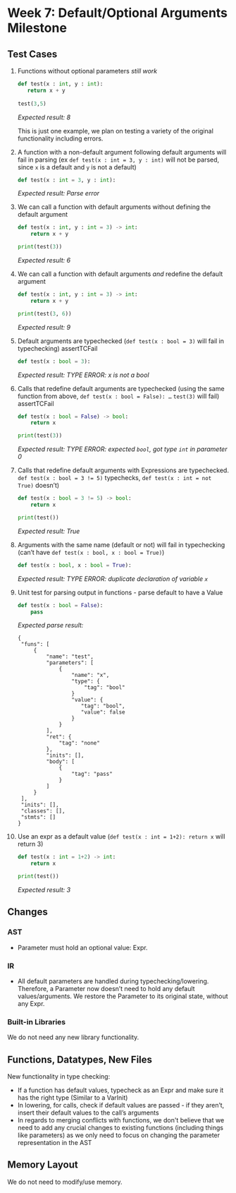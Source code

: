 # Week 7: Default/Optional Arguments Milestone

## Test Cases

1. Functions without optional parameters _still work_

   ```python
   def test(x : int, y : int):
      return x + y
      
   test(3,5)
   ```

   _Expected result: 8_
   
   This is just one example, we plan on testing a variety of the original functionality including errors.
   
2. A function with a non-default argument following default arguments will fail in parsing (ex `def test(x : int = 3, y : int)` will not be parsed, since `x` is a default and `y` is not a default)

   ```python
   def test(x : int = 3, y : int):
   ```

   _Expected result: Parse error_

3. We can call a function with default arguments without defining the default argument

   ```python
   def test(x : int, y : int = 3) -> int:
       return x + y

   print(test(3))
   ```

   _Expected result: 6_

4. We can call a function with default arguments _and_ redefine the default argument

   ```python
   def test(x : int, y : int = 3) -> int:
       return x + y

   print(test(3, 6))
   ```

   _Expected result: 9_

5. Default arguments are typechecked (`def test(x : bool = 3)` will fail in typechecking) assertTCFail

   ```python
   def test(x : bool = 3):
   ```

   _Expected result: TYPE ERROR: x is not a bool_

6. Calls that redefine default arguments are typechecked (using the same function from above, `def test(x : bool = False): …` `test(3)` will fail) assertTCFail

   ```python
   def test(x : bool = False) -> bool:
       return x

   print(test(3))
   ```

   _Expected result: TYPE ERROR: expected `bool`, got type `int` in parameter 0_

7. Calls that redefine default arguments with Expressions are typechecked. `def test(x : bool = 3 != 5)` typechecks, `def test(x : int = not True)` doesn’t)

   ```python
   def test(x : bool = 3 != 5) -> bool:
       return x

   print(test())
   ```

   _Expected result: True_

8. Arguments with the same name (default or not) will fail in typechecking (can’t have `def test(x : bool, x : bool = True)`)

   ```python
   def test(x : bool, x : bool = True):
   ```

   _Expected result: TYPE ERROR: duplicate declaration of variable `x`_

9. Unit test for parsing output in functions - parse default to have a Value

   ```python
   def test(x : bool = False):
       pass
   ```

   _Expected parse result:_

   ```
   {
    "funs": [
        {
            "name": "test",
            "parameters": [
                {
                    "name": "x",
                    "type": {
                        "tag": "bool"
                    }
                    "value": {
                       "tag": "bool",
                       "value": false
                    }
                }
            ],
            "ret": {
                "tag": "none"
            },
            "inits": [],
            "body": [
                {
                    "tag": "pass"
                }
            ]
        }
    ],
    "inits": [],
    "classes": [],
    "stmts": []
   }
   ```

10. Use an expr as a default value (`def test(x : int = 1+2): return x` will return 3)

    ```python
    def test(x : int = 1+2) -> int:
        return x

    print(test())
    ```

    _Expected result: 3_

## Changes

### AST

- Parameter must hold an optional value: Expr.

### IR

- All default parameters are handled during typechecking/lowering. Therefore, a Parameter now doesn’t need to hold any default values/arguments. We restore the Parameter to its original state, without any Expr.

### Built-in Libraries

We do not need any new library functionality.

## Functions, Datatypes, New Files

New functionality in type checking:

- If a function has default values, typecheck as an Expr and make sure it has the right type (Similar to a VarInit)
- In lowering, for calls, check if default values are passed - if they aren’t, insert their default values to the call’s arguments
- In regards to merging conflicts with functions, we don't believe that we need to add any crucial changes to existing functions (including things like parameters) as we only need to focus on changing the parameter representation in the AST

## Memory Layout

We do not need to modify/use memory.
